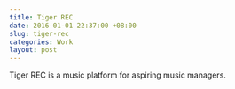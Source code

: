 ```yaml
---
title: Tiger REC
date: 2016-01-01 22:37:00 +08:00
slug: tiger-rec
categories: Work
layout: post
---
```


<!--<div class="box box-purple">Description</div>-->

<p>Tiger REC is a music platform for aspiring music managers.</p>


<div class="whitespace"></div>